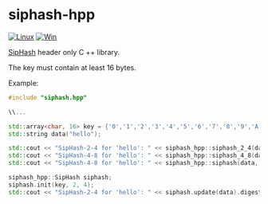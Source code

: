 # siphash-hpp

[![Linux](https://github.com/NewYaroslav/siphash-hpp/actions/workflows/CI-Linux.yml/badge.svg)](https://github.com/NewYaroslav/siphash-hpp/actions/workflows/CI-Linux.yml)
[![Win](https://github.com/NewYaroslav/siphash-hpp/actions/workflows/CI-Win.yml/badge.svg)](https://github.com/NewYaroslav/siphash-hpp/actions/workflows/CI-Win.yml)

[SipHash](https://en.wikipedia.org/wiki/SipHash) header only C ++ library.

The key must contain at least 16 bytes.

Example:

```cpp
#include "siphash.hpp"

\\...

std::array<char, 16> key = {'0','1','2','3','4','5','6','7','8','9','A','B','C','D','E','F'};
std::string data("hello");

std::cout << "SipHash-2-4 for 'hello': " << siphash_hpp::siphash_2_4(data, key) << std::endl;
std::cout << "SipHash-4-8 for 'hello': " << siphash_hpp::siphash_4_8(data, key) << std::endl;
std::cout << "SipHash-4-8 for 'hello': " << siphash_hpp::siphash(data, key, 4, 8) << std::endl;

siphash_hpp::SipHash siphash;
siphash.init(key, 2, 4);
std::cout << "SipHash-2-4 for 'hello': " << siphash.update(data).digest() << std::endl;
```






